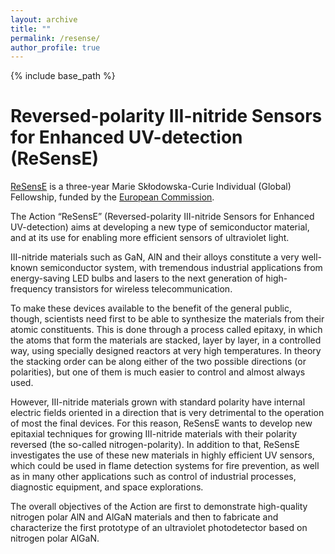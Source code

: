 ```yaml
---
layout: archive
title: ""
permalink: /resense/
author_profile: true
---
```


{% include base_path %}

Reversed-polarity III-nitride Sensors for Enhanced UV-detection (ReSensE)
======

[ReSensE](https://cordis.europa.eu/project/id/898704) is a three-year Marie Skłodowska-Curie Individual (Global) Fellowship, funded by the [European Commission](https://marie-sklodowska-curie-actions.ec.europa.eu/).

The Action “ReSensE” (Reversed-polarity III-nitride Sensors for Enhanced UV-detection) aims at developing a new type of semiconductor material, and at its use for enabling more efficient sensors of ultraviolet light.

III-nitride materials such as GaN, AlN and their alloys constitute a very well-known semiconductor system, with tremendous industrial applications from energy-saving LED bulbs and lasers to the next generation of high-frequency transistors for wireless telecommunication.

To make these devices available to the benefit of the general public, though, scientists need first to be able to synthesize the materials from their atomic constituents. This is done through a process called epitaxy, in which the atoms that form the materials are stacked, layer by layer, in a controlled way, using specially designed reactors at very high temperatures. In theory the stacking order can be along either of the two possible directions (or polarities), but one of them is much easier to control and almost always used.

However, III-nitride materials grown with standard polarity have internal electric fields oriented in a direction that is very detrimental to the operation of most the final devices. For this reason, ReSensE wants to develop new epitaxial techniques for growing III-nitride materials with their polarity reversed (the so-called nitrogen-polarity). In addition to that, ReSensE investigates the use of these new materials in highly efficient UV sensors, which could be used in flame detection systems for fire prevention, as well as in many other applications such as control of industrial processes, diagnostic equipment, and space explorations.

The overall objectives of the Action are first to demonstrate high-quality nitrogen polar AlN and AlGaN materials and then to fabricate and characterize the first prototype of an ultraviolet photodetector based on nitrogen polar AlGaN.
